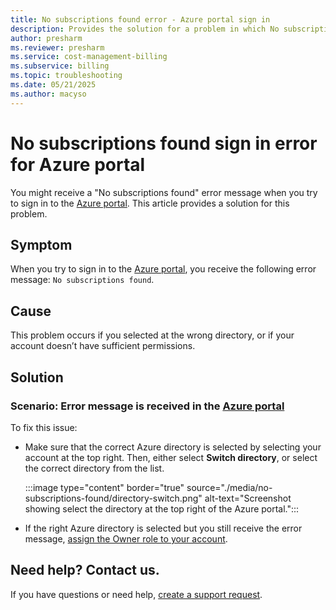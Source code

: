 ```yaml
---
title: No subscriptions found error - Azure portal sign in
description: Provides the solution for a problem in which No subscriptions found error occurs during Azure portal sign in.
author: presharm
ms.reviewer: presharm
ms.service: cost-management-billing
ms.subservice: billing
ms.topic: troubleshooting
ms.date: 05/21/2025
ms.author: macyso
---
```


# No subscriptions found sign in error for Azure portal

You might receive a "No subscriptions found" error message when you try to sign in to the [Azure portal](https://portal.azure.com/). This article provides a solution for this problem.

## Symptom

When you try to sign in to the [Azure portal](https://portal.azure.com/), you receive the following error message: `No subscriptions found`.

## Cause

This problem occurs if you selected at the wrong directory, or if your account doesn’t have sufficient permissions.

## Solution

### Scenario: Error message is received in the [Azure portal](https://portal.azure.com)

To fix this issue:

* Make sure that the correct Azure directory is selected by selecting your account at the top right. Then, either select **Switch directory**, or select the correct directory from the list.

  :::image type="content" border="true" source="./media/no-subscriptions-found/directory-switch.png" alt-text="Screenshot showing select the directory at the top right of the Azure portal.":::
* If the right Azure directory is selected but you still receive the error message, [assign the Owner role to your account](../../role-based-access-control/role-assignments-portal.yml).

## Need help? Contact us.

If you have questions or need help,  [create a support request](https://go.microsoft.com/fwlink/?linkid=2083458).
